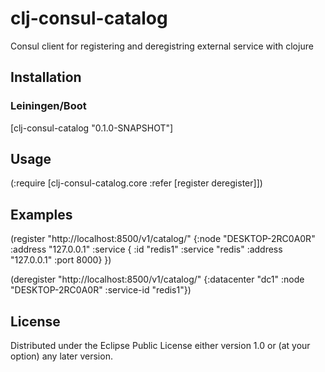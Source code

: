 # clj-consul-catalog

Consul client for registering and deregistring external service with clojure

## Installation

### Leiningen/Boot

[clj-consul-catalog "0.1.0-SNAPSHOT"]

## Usage

(:require [clj-consul-catalog.core :refer [register deregister]])

## Examples

(register "http://localhost:8500/v1/catalog/" 
        {:node    "DESKTOP-2RC0A0R"
        :address "127.0.0.1"
        :service {
                    :id "redis1"
                    :service "redis"
                    :address "127.0.0.1"
                    :port 8000}
        })


(deregister "http://localhost:8500/v1/catalog/"
            {:datacenter "dc1"
             :node "DESKTOP-2RC0A0R"
             :service-id "redis1"})





## License


Distributed under the Eclipse Public License either version 1.0 or (at
your option) any later version.
